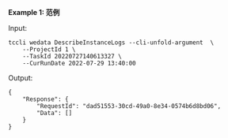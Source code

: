 **Example 1: 范例**



Input: 

```
tccli wedata DescribeInstanceLogs --cli-unfold-argument  \
    --ProjectId 1 \
    --TaskId 20220727140613327 \
    --CurRunDate 2022-07-29 13:40:00
```

Output: 
```
{
    "Response": {
        "RequestId": "dad51553-30cd-49a0-8e34-0574b6d8bd06",
        "Data": []
    }
}
```

